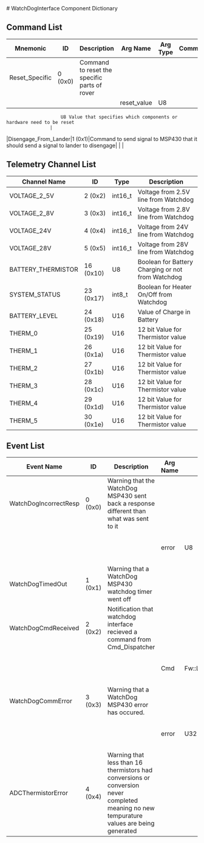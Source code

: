 <title>WatchDogInterface Component Dictionary</title>
# WatchDogInterface Component Dictionary


## Command List

|Mnemonic|ID|Description|Arg Name|Arg Type|Comment
|---|---|---|---|---|---|
|Reset_Specific|0 (0x0)|Command to reset the specific parts of rover| | |
| | | |reset_value|U8|
                    	U8 Value that specifies which components or hardware need to be reset
                    |
|Disengage_From_Lander|1 (0x1)|Command to send signal to MSP430 that it should send a signal to lander to disengage| | |

## Telemetry Channel List

|Channel Name|ID|Type|Description|
|---|---|---|---|
|VOLTAGE_2_5V|2 (0x2)|int16_t|Voltage from 2.5V line from Watchdog|
|VOLTAGE_2_8V|3 (0x3)|int16_t|Voltage from 2.8V line from Watchdog|
|VOLTAGE_24V|4 (0x4)|int16_t|Voltage from 24V line from Watchdog|
|VOLTAGE_28V|5 (0x5)|int16_t|Voltage from 28V line from Watchdog|
|BATTERY_THERMISTOR|16 (0x10)|U8|Boolean for Battery Charging or not from Watchdog|
|SYSTEM_STATUS|23 (0x17)|int8_t|Boolean for Heater On/Off from Watchdog|
|BATTERY_LEVEL|24 (0x18)|U16|Value of Charge in Battery|
|THERM_0|25 (0x19)|U16|12 bit Value for Thermistor value|
|THERM_1|26 (0x1a)|U16|12 bit Value for Thermistor value|
|THERM_2|27 (0x1b)|U16|12 bit Value for Thermistor value|
|THERM_3|28 (0x1c)|U16|12 bit Value for Thermistor value|
|THERM_4|29 (0x1d)|U16|12 bit Value for Thermistor value|
|THERM_5|30 (0x1e)|U16|12 bit Value for Thermistor value|

## Event List

|Event Name|ID|Description|Arg Name|Arg Type|Arg Size|Description
|---|---|---|---|---|---|---|
|WatchDogIncorrectResp|0 (0x0)|Warning that the WatchDog MSP430 sent back a response different than what was sent to it| | | | |
| | | |error|U8||The watchdog error value (reference to documentation)|
|WatchDogTimedOut|1 (0x1)|Warning that a WatchDog MSP430 watchdog timer went off| | | | |
|WatchDogCmdReceived|2 (0x2)|Notification that watchdog interface recieved a command from Cmd_Dispatcher| | | | |
| | | |Cmd|Fw::LogStringArg&|50|The cmd that watchdog interface processed|
|WatchDogCommError|3 (0x3)|Warning that a WatchDog MSP430 error has occured.| | | | |
| | | |error|U32||The watchdog error value (reference to documentation)|
|ADCThermistorError|4 (0x4)|Warning that less than 16 thermistors had conversions or conversion never completed meaning no new tempurature values are being generated| | | | |

